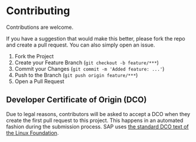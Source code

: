 # Contributing

Contributions are welcome.

If you have a suggestion that would make this better, please fork the repo and 
create a pull request. You can also simply open an issue.

1. Fork the Project
2. Create your Feature Branch (`git checkout -b feature/***`)
3. Commit your Changes (`git commit -m 'Added feature: ...'`)
4. Push to the Branch (`git push origin feature/***`)
5. Open a Pull Request

## Developer Certificate of Origin (DCO)

Due to legal reasons, contributors will be asked to accept a DCO when they 
create the first pull request to this project. This happens in an automated 
fashion during the submission process. SAP uses 
[the standard DCO text of the Linux Foundation](https://developercertificate.org/).
